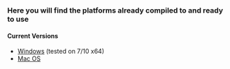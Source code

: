 ### Here you will find the platforms already compiled to and ready to use

#### Current Versions
- [Windows](https://github.com/joaovcoelho/MQTTunneler/platforms/windows) (tested on 7/10 x64)
- [Mac OS](https://github.com/joaovcoelho/MQTTunneler/platforms/macos)
